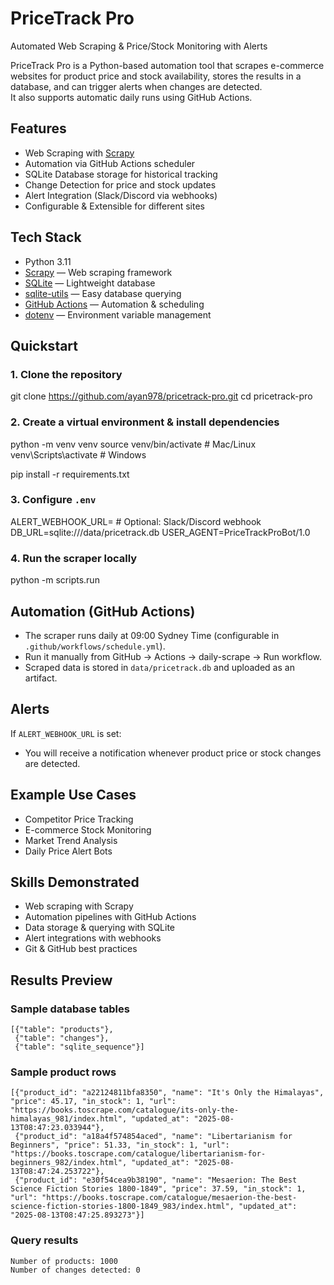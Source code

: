 # PriceTrack Pro
Automated Web Scraping & Price/Stock Monitoring with Alerts

PriceTrack Pro is a Python-based automation tool that scrapes e-commerce websites for product price and stock availability, stores the results in a database, and can trigger alerts when changes are detected.  
It also supports automatic daily runs using GitHub Actions.

## Features
- Web Scraping with [Scrapy](https://scrapy.org/)  
- Automation via GitHub Actions scheduler  
- SQLite Database storage for historical tracking  
- Change Detection for price and stock updates  
- Alert Integration (Slack/Discord via webhooks)  
- Configurable & Extensible for different sites  

## Tech Stack
- Python 3.11
- [Scrapy](https://scrapy.org/) — Web scraping framework
- [SQLite](https://www.sqlite.org/) — Lightweight database
- [sqlite-utils](https://sqlite-utils.datasette.io/) — Easy database querying
- [GitHub Actions](https://docs.github.com/en/actions) — Automation & scheduling
- [dotenv](https://pypi.org/project/python-dotenv/) — Environment variable management


## Quickstart

### 1. Clone the repository
git clone https://github.com/ayan978/pricetrack-pro.git
cd pricetrack-pro

### 2. Create a virtual environment & install dependencies
python -m venv venv
source venv/bin/activate  # Mac/Linux
venv\Scripts\activate     # Windows

pip install -r requirements.txt

### 3. Configure `.env`
ALERT_WEBHOOK_URL=   # Optional: Slack/Discord webhook
DB_URL=sqlite:///data/pricetrack.db
USER_AGENT=PriceTrackProBot/1.0

### 4. Run the scraper locally
python -m scripts.run

## Automation (GitHub Actions)
- The scraper runs daily at 09:00 Sydney Time (configurable in `.github/workflows/schedule.yml`).
- Run it manually from GitHub → Actions → daily-scrape → Run workflow.
- Scraped data is stored in `data/pricetrack.db` and uploaded as an artifact.

## Alerts
If `ALERT_WEBHOOK_URL` is set:
- You will receive a notification whenever product price or stock changes are detected.

## Example Use Cases
- Competitor Price Tracking
- E-commerce Stock Monitoring
- Market Trend Analysis
- Daily Price Alert Bots

## Skills Demonstrated
- Web scraping with Scrapy
- Automation pipelines with GitHub Actions
- Data storage & querying with SQLite
- Alert integrations with webhooks
- Git & GitHub best practices

## Results Preview
### Sample database tables
```
[{"table": "products"},
 {"table": "changes"},
 {"table": "sqlite_sequence"}]
```

### Sample product rows
```
[{"product_id": "a22124811bfa8350", "name": "It's Only the Himalayas", "price": 45.17, "in_stock": 1, "url": "https://books.toscrape.com/catalogue/its-only-the-himalayas_981/index.html", "updated_at": "2025-08-13T08:47:23.033944"},
 {"product_id": "a18a4f574854aced", "name": "Libertarianism for Beginners", "price": 51.33, "in_stock": 1, "url": "https://books.toscrape.com/catalogue/libertarianism-for-beginners_982/index.html", "updated_at": "2025-08-13T08:47:24.253722"},
 {"product_id": "e30f54cea9b38190", "name": "Mesaerion: The Best Science Fiction Stories 1800-1849", "price": 37.59, "in_stock": 1, "url": "https://books.toscrape.com/catalogue/mesaerion-the-best-science-fiction-stories-1800-1849_983/index.html", "updated_at": "2025-08-13T08:47:25.893273"}]
```

### Query results
```
Number of products: 1000
Number of changes detected: 0
```

